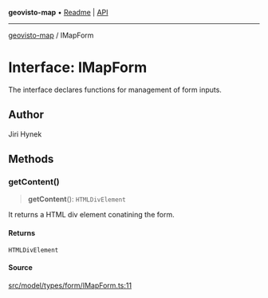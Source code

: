 **geovisto-map** • [Readme](../README.md) \| [API](../globals.md)

***

[geovisto-map](../README.md) / IMapForm

# Interface: IMapForm

The interface declares functions for management of form inputs.

## Author

Jiri Hynek

## Methods

### getContent()

> **getContent**(): `HTMLDivElement`

It returns a HTML div element conatining the form.

#### Returns

`HTMLDivElement`

#### Source

[src/model/types/form/IMapForm.ts:11](https://github.com/geovisto/geovisto-map/blob/e22d774889dbc28cc1ec62933ecf6bab6690f172/src/model/types/form/IMapForm.ts#L11)
